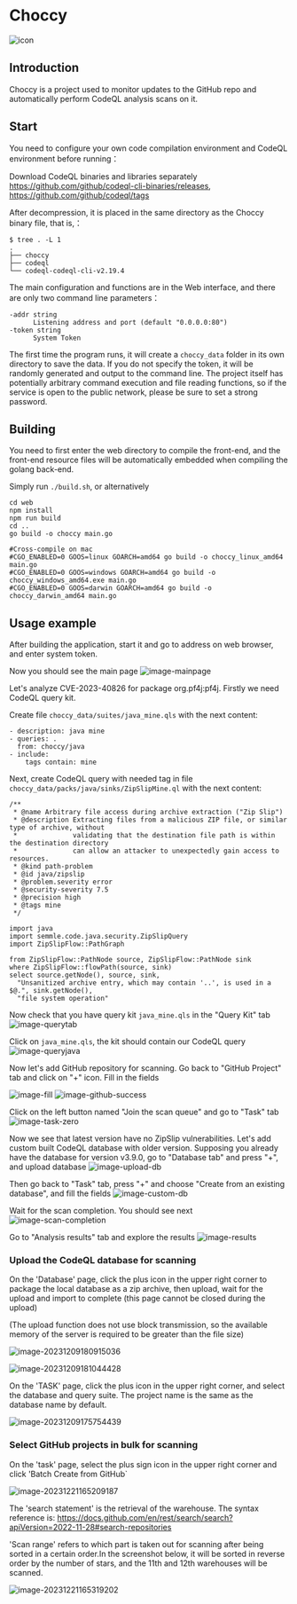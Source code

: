 # Choccy
![icon](./web/public/favicon.ico)



## Introduction
Choccy is a project used to monitor updates to the GitHub repo and automatically perform CodeQL analysis scans on it.



## Start

You need to configure your own code compilation environment and CodeQL environment before running：

Download CodeQL binaries and libraries separately https://github.com/github/codeql-cli-binaries/releases, https://github.com/github/codeql/tags

After decompression, it is placed in the same directory as the Choccy binary file, that is,：

```
$ tree . -L 1
.
├── choccy
├── codeql
└── codeql-codeql-cli-v2.19.4
```





The main configuration and functions are in the Web interface, and there are only two command line parameters：

```
-addr string
      Listening address and port (default "0.0.0.0:80")
-token string
      System Token
```

The first time the program runs, it will create a `choccy_data` folder in its own directory to save the data. If you do not specify the token, it will be randomly generated and output to the command line. The project itself has potentially arbitrary command execution and file reading functions, so if the service is open to the public network, please be sure to set a strong password.



## Building

You need to first enter the web directory to compile the front-end, and the front-end resource files will be automatically embedded when compiling the golang back-end.

Simply run `./build.sh`, or alternatively

```shell
cd web
npm install
npm run build
cd ..
go build -o choccy main.go 

#Cross-compile on mac
#CGO_ENABLED=0 GOOS=linux GOARCH=amd64 go build -o choccy_linux_amd64 main.go
#CGO_ENABLED=0 GOOS=windows GOARCH=amd64 go build -o choccy_windows_amd64.exe main.go
#CGO_ENABLED=0 GOOS=darwin GOARCH=amd64 go build -o choccy_darwin_amd64 main.go
```





## Usage example

After building the application, start it and go to address on web browser, and enter system token.

Now you should see the main page
![image-mainpage](./README/image-mainpage.png)

Let's analyze CVE-2023-40826 for package org.pf4j:pf4j. Firstly we need CodeQL query kit.

Create file `choccy_data/suites/java_mine.qls` with the next content:
```
- description: java mine
- queries: .
  from: choccy/java
- include:
    tags contain: mine
```

Next, create CodeQL query with needed tag in file `choccy_data/packs/java/sinks/ZipSlipMine.ql` with the next content:
```
/**
 * @name Arbitrary file access during archive extraction ("Zip Slip")
 * @description Extracting files from a malicious ZIP file, or similar type of archive, without
 *              validating that the destination file path is within the destination directory
 *              can allow an attacker to unexpectedly gain access to resources.
 * @kind path-problem
 * @id java/zipslip
 * @problem.severity error
 * @security-severity 7.5
 * @precision high
 * @tags mine
 */

import java
import semmle.code.java.security.ZipSlipQuery
import ZipSlipFlow::PathGraph

from ZipSlipFlow::PathNode source, ZipSlipFlow::PathNode sink
where ZipSlipFlow::flowPath(source, sink)
select source.getNode(), source, sink,
  "Unsanitized archive entry, which may contain '..', is used in a $@.", sink.getNode(),
  "file system operation"
```

Now check that you have query kit `java_mine.qls` in the "Query Kit" tab
![image-querytab](./README/image-querytab.png)

Click on `java_mine.qls`, the kit should contain our CodeQL query
![image-queryjava](./README/image-queryjava.png)

Now let's add GitHub repository for scanning. Go back to "GitHub Project" tab and click on "+" icon. Fill in the fields

![image-fill](./README/image-fill.png)
![image-github-success](./README/image-github-success.png)

Click on the left button named "Join the scan queue" and go to "Task" tab
![image-task-zero](./README/image-task-zero.png)

Now we see that latest version have no ZipSlip vulnerabilities. Let's add custom built CodeQL database with older version. Supposing you already have the database for version v3.9.0, go to "Database tab" and press "+", and upload database
![image-upload-db](./README/image-upload-db.png)

Then go back to "Task" tab, press "+" and choose "Create from an existing database", and fill the fields
![image-custom-db](./README/image-custom-db.png)

Wait for the scan completion. You should see next
![image-scan-completion](./README/image-scan-completion.png)

Go to "Analysis results" tab and explore the results
![image-results](./README/image-results.png)


### Upload the CodeQL database for scanning

On the 'Database' page, click the plus icon in the upper right corner to package the local database as a zip archive, then upload, wait for the upload and import to complete (this page cannot be closed during the upload)

(The upload function does not use block transmission, so the available memory of the server is required to be greater than the file size)

![image-20231209180915036](./README/image-20231209180915036.png)

![image-20231209181044428](./README/image-20231209181044428.png)

On the 'TASK' page, click the plus icon in the upper right corner, and select the database and query suite. The project name is the same as the database name by default.

![image-20231209175754439](./README/image-20231209175754439.png)


### Select GitHub projects in bulk for scanning

On the 'task' page, select the plus sign icon in the upper right corner and click 'Batch Create from GitHub`

![image-20231221165209187](./README/image-20231221165209187.png)

The 'search statement' is the retrieval of the warehouse. The syntax reference is: https://docs.github.com/en/rest/search/search?apiVersion=2022-11-28#search-repositories

'Scan range' refers to which part is taken out for scanning after being sorted in a certain order.In the screenshot below, it will be sorted in reverse order by the number of stars, and the 11th and 12th warehouses will be scanned.

![image-20231221165319202](./README/image-20231221165319202.png)

